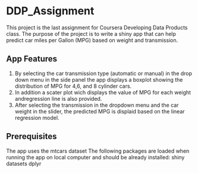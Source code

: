 # DDP_Assignment

This project is the last assignment for Coursera Developing Data Products class. The purpose of the project is to write a shiny app that can help predict car miles per Gallon (MPG) based on weight and transmission.


## App Features

1. By selecting the car transmission type (automatic or manual) in the drop down menu in the side panel the app displays a boxplot showing the distribution of MPG for 4,6, and 8 cylinder cars.
2. In addition a scater plot wich displays the value of MPG for each weight andregression line is also provided.
3. After selecting the transmission in the dropdown menu and the car weight in the slider, the predicted MPG is displaid based on the linear regression model.

## Prerequisites
The app uses the mtcars dataset
The following packages are loaded when running the app on local computer and should be already installed:
shiny
datasets
dplyr
